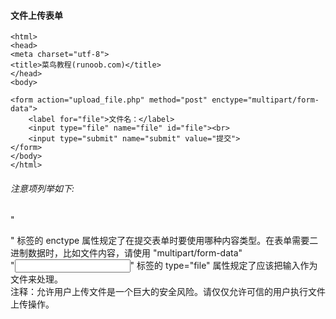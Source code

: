 #### 文件上传表单
```
<html>
<head>
<meta charset="utf-8">
<title>菜鸟教程(runoob.com)</title>
</head>
<body>

<form action="upload_file.php" method="post" enctype="multipart/form-data">
    <label for="file">文件名：</label>
    <input type="file" name="file" id="file"><br>
    <input type="submit" name="submit" value="提交">
</form>
</body>
</html>
```
###### 注意项列举如下:  
"<form>" 标签的 enctype 属性规定了在提交表单时要使用哪种内容类型。在表单需要二进制数据时，比如文件内容，请使用 "multipart/form-data"  
"<input>" 标签的 type="file" 属性规定了应该把输入作为文件来处理。  
注释：允许用户上传文件是一个巨大的安全风险。请仅仅允许可信的用户执行文件上传操作。



